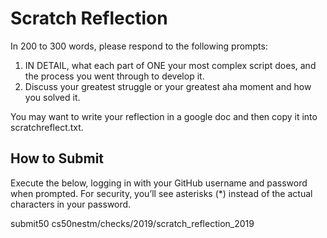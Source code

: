 # Scratch Reflection

In 200 to 300 words, please respond to the following prompts:

1. IN DETAIL, what each part of ONE your most complex script does, and the process you went through to develop it.
1. Discuss your greatest struggle or your greatest aha moment and how you solved it.

You may want to write your reflection in a google doc and then copy it into scratchreflect.txt. 

## How to Submit

Execute the below, logging in with your GitHub username and password when prompted. For security, you’ll see asterisks (*) instead of the actual characters in your password.

submit50 cs50nestm/checks/2019/scratch_reflection_2019
